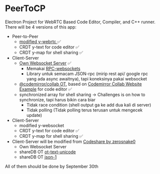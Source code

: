 # PeerToCP

Electron Project for WebRTC Based Code Editor, Compiler, and C++ runner.
There will be 4 versions of this app:

- Peer-to-Peer 
  - [modified y-webrtc  ](https://github.com/hockyy/y-webrtc)✅
  - CRDT y-text for code editor ✅
  - CRDT y-map for shell sharing ✅
- Client-Server 
  - [Own Websocket Server](https://github.com/hockyy/peertocp-server) ✅
     - Memakai [RPC-websockets](https://www.npmjs.com/package/rpc-websockets)
     - Library untuk semacam JSON-rpc (mirip rest api/ google rpc yang ada async awaitnya), tapi koneksinya pakai websocket
  - [@codemirror/collab OT](https://github.com/codemirror/collab), based on [Codemirror Collab Website Example](https://github.com/codemirror/website/tree/master/site/examples/collab) for code editor ✅
  - synchronized array for shell sharing -> Challenges is on how to synchronize, tapi harus bikin cara biar
    - Tidak race condition (shell output ga ke add dua kali di server)
    - Tidak polling (Tidak polling terus terusan untuk mengecek update)
- Client-Server
  - modified y-websocket
  - CRDT y-text for code editor ✅
  - CRDT y-map for shell sharing ✅
- Client-Server will be modified from [Codeshare by zerosnake0](https://github.com/zerosnake0/codeshare)
  - Own Websocket Server
  - shareDB OT [ot-text-unicode](https://github.com/ottypes/text-unicode)
  - shareDB OT [json-1](https://github.com/ottypes/json1)

All of them should be done by September 30th
